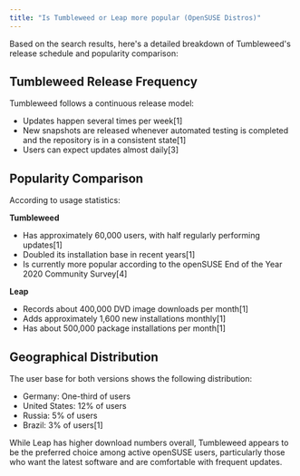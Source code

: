 ```yaml
---
title: "Is Tumbleweed or Leap more popular (OpenSUSE Distros)"
---
```


Based on the search results, here's a detailed breakdown of Tumbleweed's release schedule and popularity comparison:

## Tumbleweed Release Frequency

Tumbleweed follows a continuous release model:

- Updates happen several times per week\[1]
- New snapshots are released whenever automated testing is completed and the repository is in a consistent state\[1]
- Users can expect updates almost daily\[3]

## Popularity Comparison

According to usage statistics:

**Tumbleweed**

- Has approximately 60,000 users, with half regularly performing updates\[1]
- Doubled its installation base in recent years\[1]
- Is currently more popular according to the openSUSE End of the Year 2020 Community Survey\[4]

**Leap**

- Records about 400,000 DVD image downloads per month\[1]
- Adds approximately 1,600 new installations monthly\[1]
- Has about 500,000 package installations per month\[1]

## Geographical Distribution

The user base for both versions shows the following distribution:

- Germany: One-third of users
- United States: 12% of users
- Russia: 5% of users
- Brazil: 3% of users\[1]

While Leap has higher download numbers overall, Tumbleweed appears to be the preferred choice among active openSUSE users, particularly those who want the latest software and are comfortable with frequent updates.

&#x20;
